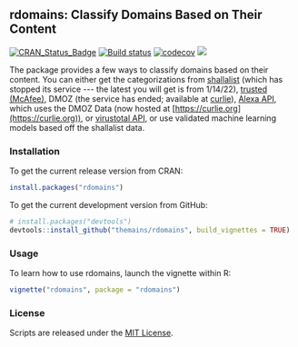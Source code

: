 ## rdomains: Classify Domains Based on Their Content

[![CRAN_Status_Badge](http://www.r-pkg.org/badges/version/rdomains)](https://cran.r-project.org/package=rdomains) 
[![Build status](https://ci.appveyor.com/api/projects/status/3vjmwn7jyf1s17e4?svg=true)](https://ci.appveyor.com/project/soodoku/rdomains)
[![codecov](https://codecov.io/github/themains/rdomains/branch/master/graph/badge.svg)](https://codecov.io/github/themains/rdomains/)
![](http://cranlogs.r-pkg.org/badges/grand-total/rdomains)

The package provides a few ways to classify domains based on their content. You can either get the categorizations from [shallalist](http://www.shallalist.de/) (which has stopped its service --- the latest you will get is from 1/14/22), [trusted (McAfee)](https://trustedsource.org/), DMOZ (the service has ended; available at [curlie](https://curlie.org/)), [Alexa API](https://docs.aws.amazon.com/AlexaWebInfoService/latest/), which uses the DMOZ Data (now hosted at [https://curlie.org](https://curlie.org)), or [virustotal API](http://virustotal.com), or use validated machine learning models based off the shallalist data.

### Installation

To get the current release version from CRAN:

```r
install.packages("rdomains")
```

To get the current development version from GitHub:

```r
# install.packages("devtools")
devtools::install_github("themains/rdomains", build_vignettes = TRUE)
```

### Usage

To learn how to use rdomains, launch the vignette within R:

```r
vignette("rdomains", package = "rdomains")
```

### License

Scripts are released under the [MIT License](https://opensource.org/licenses/MIT).
